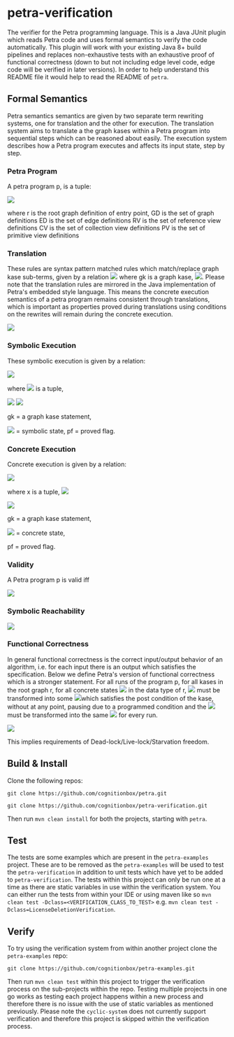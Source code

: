 # petra-verification
The verifier for the Petra programming language.
This is a Java JUnit plugin which reads Petra code and uses formal semantics to verify the code automatically. This plugin will work with your existing Java 8+ build pipelines and replaces non-exhaustive tests with an exhaustive proof of functional correctness (down to but not including edge level code, edge code will be verified in later versions).
In order to help understand this README file it would help to read the README of ```petra```.

## Formal Semantics ##
Petra semantics semantics are given by two separate term rewriting systems, one for translation and the other for execution.
The translation system aims to translate a the graph kases within a Petra program into sequential steps which can
be reasoned about easily. The execution system describes how a Petra program executes and affects its input state, step by step.

### Petra Program ###
A petra program p, is a tuple:

<img src="https://render.githubusercontent.com/render/math?math=<r, GD,  ED,  RV,  CV,  PV>">

where
r is the root graph definition of entry point,
GD is the set of graph definitions
ED is the set of edge definitions
RV is the set of reference view definitions
CV is the set of collection view definitions
PV is the set of primitive view definitions

### Translation ###
These rules are syntax pattern matched rules which match/replace graph kase sub-terms, given by a relation
<img src="https://render.githubusercontent.com/render/math?math=\xrightarrow{trans}"> where gk is a graph kase,
<img src="https://render.githubusercontent.com/render/math?math=gk \in GK">. 
Please note that the translation rules are mirrored in the Java implementation of Petra's embedded style language. 
This means the concrete execution semantics of a petra program remains consistent through translations, 
which is important as properties proved during translations using conditions on the rewrites will remain during the concrete execution.

<img src="https://render.githubusercontent.com/render/math?math=\xrightarrow{trans} \ \subset GK \times GK">

### Symbolic Execution ###
These symbolic execution is given by a relation:

<img src="https://render.githubusercontent.com/render/math?math=\xrightarrow{sym} \ \subset \Sigma \times \Sigma">

where <img src="https://render.githubusercontent.com/render/math?math=\sigma"> is a tuple,

<img src="https://render.githubusercontent.com/render/math?math=\sigma \in \Sigma">
<img src="https://render.githubusercontent.com/render/math?math=<gk, \alpha, pf>">

gk = a graph kase statement,

<img src="https://render.githubusercontent.com/render/math?math=\alpha"> = symbolic state,
pf = proved flag.

### Concrete Execution ###
Concrete execution is given by a relation:

<img src="https://render.githubusercontent.com/render/math?math=\xrightarrow{conc} \ \subset X \times X">

where x is a tuple, <img src="https://render.githubusercontent.com/render/math?math=x \in X">

<img src="https://render.githubusercontent.com/render/math?math=<gk, \gamma, pf>">

gk = a graph kase statement,

<img src="https://render.githubusercontent.com/render/math?math=\gamma"> = concrete state,

pf = proved flag.

### Validity ###
A Petra program p is valid iff

<img src="https://render.githubusercontent.com/render/math?math=\forall gd \in GD \ \forall k \in kases(gd) , \ k \xrightarrow{trans}* \ k'">

### Symbolic Reachability ###

<img src="https://render.githubusercontent.com/render/math?math=\forall k \in kasesRecursively(r) \ \forall \alpha \in \mathrm{A}(view(graph(k))) , \ <k',\alpha,F>\xrightarrow{symb}*<k'',\alpha', T> \ given, \ k \xrightarrow{trans}* \ k'">

### Functional Correctness ###
In general functional correctness is the correct input/output behavior of an algorithm, i.e. for each input there is an output which satisfies the specification.
Below we define Petra's version of functional correctness which is a stronger statement.
For all runs of the program p, for all kases in the root graph r, for all concrete states <img src="https://render.githubusercontent.com/render/math?math=\gamma"> in the data type of r,
<img src="https://render.githubusercontent.com/render/math?math=\gamma"> must be transformed into some <img src="https://render.githubusercontent.com/render/math?math=\gamma'">which satisfies the post condition of the kase, without at any point, pausing due to a programmed condition and
the <img src="https://render.githubusercontent.com/render/math?math=\gamma"> must be transformed into the same <img src="https://render.githubusercontent.com/render/math?math=\gamma'"> for every run.

<img src="https://render.githubusercontent.com/render/math?math=\forall \rho \in \Rho \ \forall k \in kases(r) \ \forall \gamma \in \Gamma(data(graph(k))) , \ <k',\gamma,F>\xrightarrow{conc}*<k'',\gamma', T> \ given, \ k \xrightarrow{trans}* \ k'">

This implies requirements of Dead-lock/Live-lock/Starvation freedom.

## Build & Install ##
Clone the following repos:

```git clone https://github.com/cognitionbox/petra.git```

```git clone https://github.com/cognitionbox/petra-verification.git```

Then run ```mvn clean install``` for both the projects, starting with ```petra```.

## Test ##
The tests are some examples which are present in the ```petra-examples``` project.
These are to be removed as the ```petra-examples``` will be used to test the ```petra-verification``` in addition
to unit tests which have yet to be added to ```petra-verification```.
The tests within this project can only be run one at a time as there are static variables in use within the verification system. 
You can either run the tests from within your IDE or using maven like so ```mvn clean test -Dclass=<VERIFICATION_CLASS_TO_TEST>``` e.g.
```mvn clean test -Dclass=LicenseDeletionVerification```.

## Verify ##
To try using the verification system from within another project clone the ```petra-examples``` repo:

```git clone https://github.com/cognitionbox/petra-examples.git```

Then run ```mvn clean test``` within this project to trigger the verification process on the sub-projects within the repo.
Testing multiple projects in one go works as testing each project happens within a new process and therefore there is no issue with the use of static variables as mentioned previously.
Please note the ```cyclic-system``` does not currently support verification and therefore this project is skipped within the verification process.